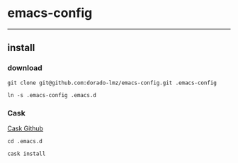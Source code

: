 # emacs-config
***

## install

### download
`git clone git@github.com:dorado-lmz/emacs-config.git .emacs-config`

`ln -s .emacs-config .emacs.d`

### Cask
[Cask Github](https://github.com/cask/cask)

`cd .emacs.d`

`cask install`

